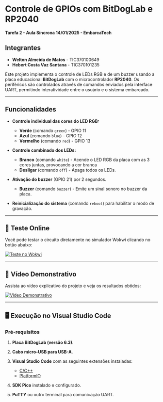 # Controle de GPIOs com BitDogLab e RP2040

**Tarefa 2 - Aula Síncrona 14/01/2025 - EmbarcaTech**

## Integrantes

- **Welton Almeida de Matos** - TIC370100649
- **Hebert Costa Vaz Santana** - TIC370101235

Este projeto implementa o controle de LEDs RGB e de um buzzer usando a placa educacional **BitDogLab** com o microcontrolador **RP2040**. Os periféricos são controlados através de comandos enviados pela interface UART, permitindo interatividade entre o usuário e o sistema embarcado.

---

## Funcionalidades

- **Controle individual das cores do LED RGB:**
  - **Verde** (comando `green`) - GPIO 11
  - **Azul** (comando `blue`) - GPIO 12
  - **Vermelho** (comando `red`) - GPIO 13
  
- **Controle combinado dos LEDs:**
  - **Branco** (comando `white`) - Acende o LED RGB da placa com as 3 cores juntas, provocando a cor branca
  - **Desligar** (comando `off`) - Apaga todos os LEDs.
  
- **Ativação do buzzer** (GPIO 21) por 2 segundos.
  - **Buzzer** (comando `buzzer`) - Emite um sinal sonoro no buzzer da placa.
  
- **Reinicialização do sistema** (comando `reboot`) para habilitar o modo de gravação.

---

## 🔗 Teste Online

Você pode testar o circuito diretamente no simulador Wokwi clicando no botão abaixo:

[![Teste no Wokwi](https://img.shields.io/badge/Simular%20no%20Wokwi-Testar%20Online-brightgreen)](https://wokwi.com/projects/420104833635443713)

---

## 🎥 Vídeo Demonstrativo

Assista ao vídeo explicativo do projeto e veja os resultados obtidos:

[![Vídeo Demonstrativo](https://img.shields.io/badge/Assistir-Vídeo-blue)](https://www.dropbox.com/scl/fi/jevku9wjif9zy1iechuxd/VID-20250109-WA0044.mp4?rlkey=4cb9qag7ziis20u8ivjgtvmdk&dl=0)

---

## 🖥️ Execução no Visual Studio Code

### Pré-requisitos

1. **Placa BitDogLab (versão 6.3)**.
2. **Cabo micro-USB para USB-A**.
3. **Visual Studio Code** com as seguintes extensões instaladas:
   - [C/C++](https://marketplace.visualstudio.com/items?itemName=ms-vscode.cpptools)
   - [PlatformIO](https://platformio.org/)
   
4. **SDK Pico** instalado e configurado.
5. **PuTTY** ou outro terminal para comunicação UART.
